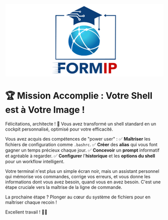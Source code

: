 ![Formip](../assets/formip_logo_padded.png)

# 🏆 Mission Accomplie : Votre Shell est à Votre Image !

Félicitations, architecte ! 🎉 Vous avez transformé un shell standard en un cockpit personnalisé, optimisé pour votre efficacité.

Vous avez acquis des compétences de "power user" :
✅ **Maîtriser** les fichiers de configuration comme `.bashrc`.
✅ **Créer** des **alias** qui vous font gagner un temps précieux chaque jour.
✅ **Concevoir** un **prompt** informatif et agréable à regarder.
✅ **Configurer** l'**historique** et les **options du shell** pour un workflow intelligent.

Votre terminal n'est plus un simple écran noir, mais un assistant personnel qui mémorise vos commandes, corrige vos erreurs, et vous donne les informations dont vous avez besoin, quand vous en avez besoin. C'est une étape cruciale vers la maîtrise de la ligne de commande.

La prochaine étape ? Plonger au cœur du système de fichiers pour en maîtriser chaque recoin !

Excellent travail ! 🐧✨